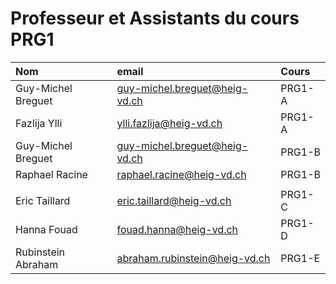 # Professeur et Assistants du cours PRG1

| Nom                | email                         | Cours  |
|:-------------------|:------------------------------|:-------|
| Guy-Michel Breguet | guy-michel.breguet@heig-vd.ch | PRG1-A |
| Fazlija Ylli       | ylli.fazlija@heig-vd.ch       | PRG1-A |
| Guy-Michel Breguet | guy-michel.breguet@heig-vd.ch | PRG1-B |
| Raphael Racine     | raphael.racine@heig-vd.ch     | PRG1-B | 
|                    |                               |        |
| Eric Taillard      | eric.taillard@heig-vd.ch      | PRG1-C |
| Hanna Fouad        | fouad.hanna@heig-vd.ch        | PRG1-D |
| Rubinstein Abraham | abraham.rubinstein@heig-vd.ch | PRG1-E |
